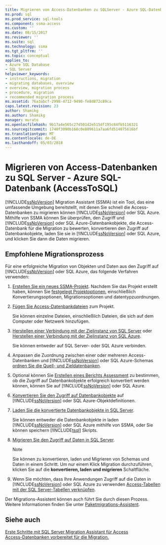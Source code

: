 ```yaml
---
title: Migrieren von Access-Datenbanken zu SQLServer - Azure SQL-Datenbank | Microsoft Docs
ms.prod: sql
ms.prod_service: sql-tools
ms.component: ssma-access
ms.custom: ''
ms.date: 08/15/2017
ms.reviewer: ''
ms.suite: sql
ms.technology: ssma
ms.tgt_pltfrm: ''
ms.topic: conceptual
applies_to:
- Azure SQL Database
- SQL Server
helpviewer_keywords:
- instructions, migration
- migrating databases, overview
- overview, migration process
- procedure, migration
- recommended migration process
ms.assetid: 76a3abcf-2998-4712-9490-fe8d872c89ca
caps.latest.revision: 23
author: Shamikg
ms.author: Shamikg
manager: murato
ms.openlocfilehash: 9b17a4e565c27d501d2e515df195c84fb5116321
ms.sourcegitcommit: 1740f3090b168c0e809611a7aa6fd514075616bf
ms.translationtype: MT
ms.contentlocale: de-DE
ms.lasthandoff: 05/03/2018
---
```

# <a name="migrating-access-databases-to-sql-server---azure-sql-db-accesstosql"></a>Migrieren von Access-Datenbanken zu SQL Server - Azure SQL-Datenbank (AccessToSQL)
[!INCLUDE[ssNoVersion](../../includes/ssnoversion_md.md)] Migration Assistant (SSMA) ist ein Tool, das eine umfassende Umgebung bereitstellt, mit denen Sie schnell die Access-Datenbanken zu migrieren können [!INCLUDE[ssNoVersion](../../includes/ssnoversion_md.md)] oder SQL Azure. Mithilfe von SSMA können Sie überprüfen, den Zugriff und [!INCLUDE[ssNoVersion](../../includes/ssnoversion_md.md)] oder SQL Azure-Datenbankobjekte, die Access-Datenbank für die Migration zu bewerten, konvertieren den Zugriff auf Datenbankobjekte, laden Sie sie in [!INCLUDE[ssNoVersion](../../includes/ssnoversion_md.md)] oder SQL Azure, und klicken Sie dann die Daten migrieren.  
  
## <a name="recommended-migration-process"></a>Empfohlene Migrationsprozess  
Für eine erfolgreiche Migration von Objekten und Daten aus den Zugriff auf [!INCLUDE[ssNoVersion](../../includes/ssnoversion_md.md)] oder SQL Azure, das folgende Verfahren verwenden:  
  
1.  [Erstellen Sie ein neues SSMA-Projekt](http://msdn.microsoft.com/f2d1f0b0-5394-4adb-b3f3-abd71eb68ca7). Nachdem Sie das Projekt erstellt haben, können Sie [festgelegt Projektoptionen](http://msdn.microsoft.com/0a7304df-2f35-4453-96ef-7ac83dea1167), einschließlich Konvertierungsoptionen, Migrationsoptionen und datentypzuordnungen.  
  
2.  [Fügen Sie Access-Datenbankdateien](http://msdn.microsoft.com/e944c740-4c8a-4bc1-b0ed-be57bc06dced) zum Projekt.  
  
    Sie können einzelne Dateien, einschließlich Dateien, die sich auf dem Computer oder Netzwerk hinzufügen.  
  
3.  [Herstellen einer Verbindung mit der Zielinstanz von SQL Server](http://msdn.microsoft.com/f84cf007-ddf1-4396-a07c-3e0729abc769) oder [Herstellen einer Verbindung mit der Zielinstanz von SQL Azure](http://msdn.microsoft.com/1ba0d113-dc05-4431-8689-e14a8821bafd).  
  
    Sie können entweder auf SQL Server- oder SQL Azure verbinden.  
  
4.  Anpassen die Zuordnung zwischen einer oder mehreren Access-Datenbanken und [!INCLUDE[ssNoVersion](../../includes/ssnoversion_md.md)] oder SQL Azure-Schemas [ordnen Sie die Quell- und Zieldatenbanken](http://msdn.microsoft.com/69bee937-7b2c-49ee-8866-7518c683fad4).  
  
5.  Optional können Sie [Erstellen eines Berichts Assessment](http://msdn.microsoft.com/8b9e23d6-da62-437a-8c05-8ad2628b9441) zu bestimmen, ob die Zugriff auf Datenbankobjekte erfolgreich konvertiert werden können, können Sie auf [!INCLUDE[ssNoVersion](../../includes/ssnoversion_md.md)] oder SQL Azure.  
  
6.  [Konvertieren Sie den Zugriff auf Datenbankobjekte](http://msdn.microsoft.com/e0ef67bf-80a6-4e6c-a82d-5d46e0623c6c) auf [!INCLUDE[ssNoVersion](../../includes/ssnoversion_md.md)] oder SQL Azure-Objektdefinitionen.  
  
7.  [Laden Sie die konvertierte Datenbankobjekte in SQL Server](http://msdn.microsoft.com/4e854eee-b10c-4f0b-9d9e-d92416e6f2ba).  
  
    Sie können entweder die Datenbankobjekte in laden [!INCLUDE[ssNoVersion](../../includes/ssnoversion_md.md)] oder SQL Azure mithilfe von SSMA, oder Sie können speichern [!INCLUDE[tsql](../../includes/tsql_md.md)] Skripts.  
  
8.  [Migrieren Sie den Zugriff auf Daten in SQL Server](http://msdn.microsoft.com/f3b18af7-1af0-499d-a00d-a0af94895625).  
  
    > [!NOTE]  
    > Sie können zu konvertieren, laden und Migrieren von Schemas und Daten in einem Schritt. Um nur einem Klick Migration durchzuführen, klicken Sie auf die **konvertieren, laden und migrieren** Schaltfläche.  
  
9. Wenn Sie möchten, dass Ihre Anwendungen Zugriff auf die Daten in [!INCLUDE[ssNoVersion](../../includes/ssnoversion_md.md)] oder SQL Azure zu verwenden [Access-Tabellen mit der SQL Server-Tabellen verknüpfen](http://msdn.microsoft.com/82374ad2-7737-4164-a489-13261ba393d4).  
  
Der Migrations-Assistent können auch führt Sie durch diesen Prozess. Weitere Informationen finden Sie unter [Paketmigrations-Assistent](http://msdn.microsoft.com/5bab5914-b2ae-4795-8cf5-83e42d64bef2).  
  
## <a name="see-also"></a>Siehe auch  
[Erste Schritte mit SQL Server Migration Assistant für Access](http://msdn.microsoft.com/462a731f-08f1-44e1-9eeb-4deac6d2f6c5)  
[Access-Datenbanken vorbereitet für die Migration.](http://msdn.microsoft.com/9b80a9e0-08e7-4b4d-b5ec-cc998d3f5114)
